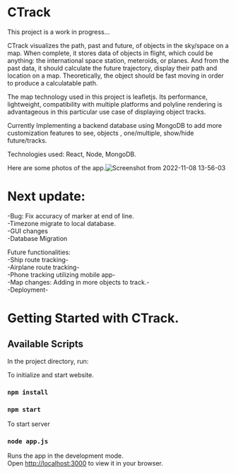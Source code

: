 # CTrack

This project is a work in progress...  

CTrack visualizes the path, past and future, of objects in the sky/space on a map. 
When complete, it stores data of objects in flight, which could be anything: the international space station, meteroids, or planes. And from the past data, it should calculate the future trajectory, display their path and location on a map. Theoretically, the object should be fast moving in order to produce a calculatable path. 

The map technology used in this project is leafletjs. Its performance, lightweight, compatibility with multiple platforms and polyline rendering is advantageous in this particular use case of displaying object tracks. 

Currently Implementing a backend database using MongoDB to add more customization features to see, objects , one/multiple, show/hide future/tracks. 

Technologies used: React, Node, MongoDB. 

Here are some photos of the app.![Screenshot from 2022-11-08 13-56-03](https://user-images.githubusercontent.com/99811913/200651561-d1129ff6-7f31-4344-85dc-5c613c835123.png)


# Next update:
-Bug: Fix accuracy of marker at end of line.</br>
-Timezone migrate to local database.</br>
-GUI changes</br>
-Database Migration</br>

Future functionalities:</br>
-Ship route tracking-</br>
-Airplane route tracking-</br>
-Phone tracking utilizing mobile app-</br>
-Map changes: Adding in more objects to track.-</br>
-Deployment-</br>



# Getting Started with CTrack. 

## Available Scripts

In the project directory, run:

To initialize and start website.
### `npm install`

### `npm start`

To start server

### `node app.js`

Runs the app in the development mode.\
Open [http://localhost:3000](http://localhost:3000) to view it in your browser.
